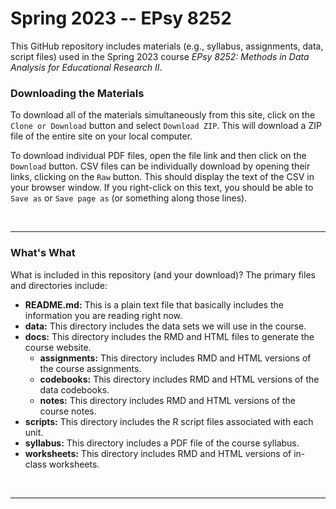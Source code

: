 Spring 2023 -- EPsy 8252
=========

This GitHub repository includes materials (e.g., syllabus, assignments, data, script files) used in the Spring 2023 course _EPsy 8252: Methods in Data Analysis for Educational Research II_.


### Downloading the Materials

To download all of the materials simultaneously from this site, click on the `Clone or Download` button and select `Download ZIP`. This will download a ZIP file of the entire site on your local computer. 

To download individual PDF files, open the file link and then click on the `Download` button. CSV files can be individually download by opening their links, clicking on the `Raw` button. This should display the text of the CSV in your browser window. If you right-click on this text, you should be able to `Save as` or `Save page as` (or something along those lines). 

<br />

---

### What's What

What is included in this repository (and your download)? The primary files and directories include:


- **README.md:** This is a plain text file that basically includes the information you are reading right now.
- **data:** This directory includes the data sets we will use in the course.
- **docs:** This directory includes the RMD and HTML files to generate the course website.
  - **assignments:** This directory includes RMD and HTML versions of the course assignments.
  - **codebooks:** This directory includes RMD and HTML versions of the data codebooks.
  - **notes:** This directory includes RMD and HTML versions of the course notes.
- **scripts:** This directory includes the R script files associated with each unit.
- **syllabus:** This directory includes a PDF file of the course syllabus.
- **worksheets:** This directory includes RMD and HTML versions of in-class worksheets.


<br />

---
